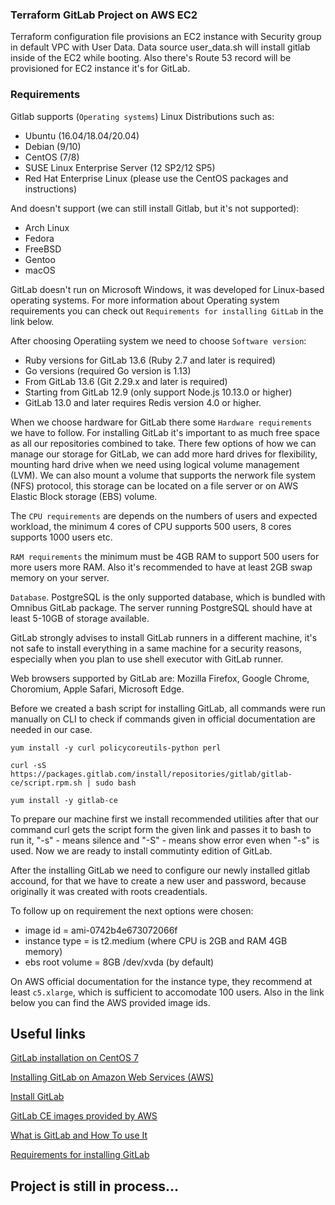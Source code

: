 ### Terraform GitLab Project on AWS EC2

Terraform configuration file provisions an EC2 instance with Security group in default VPC with User Data. Data source user_data.sh will install gitlab inside of the EC2 while booting. Also there's Route 53 record will be provisioned for EC2 instance it's for GitLab. 

### Requirements

Gitlab supports (```Operating systems```) Linux Distributions such as:

- Ubuntu (16.04/18.04/20.04)
- Debian (9/10)
- CentOS (7/8)
- SUSE Linux Enterprise Server (12 SP2/12 SP5)
- Red Hat Enterprise Linux (please use the CentOS packages and instructions)

And doesn't support (we can still install Gitlab, but it's not supported):

- Arch Linux
- Fedora
- FreeBSD
- Gentoo
- macOS

GitLab doesn't run on Microsoft Windows, it was developed for Linux-based operating systems. For more information about Operating system requirements you can check out ```Requirements for installing GitLab``` in the  link below.

After choosing Operatiing system we need to choose ```Software version```:

- Ruby versions for GitLab 13.6 (Ruby 2.7 and later is required)
- Go versions (required Go version is 1.13)
- From GitLab 13.6 (Git 2.29.x and later is required)
- Starting from GitLab 12.9 (only support Node.js 10.13.0 or higher)
- GitLab 13.0 and later requires Redis version 4.0 or higher.

When we choose  hardware for GitLab there some ```Hardware requirements``` we have to follow. For installing GitLab it's important to as much free space as all our repositories combined to take. There few options of how we can manage our storage for GitLab, we can add more hard drives for flexibility, mounting hard drive when we need using logical volume management (LVM). We can also mount a volume that supports the nerwork file system (NFS) protocol, this storage can be located on a file server or on AWS Elastic Block storage (EBS) volume. 

The ```CPU requirements``` are depends on the numbers of users and expected workload, the minimum 4 cores of CPU supports 500 users, 8 cores supports 1000 users etc.

```RAM requirements``` the minimum must be 4GB RAM to support 500 users for more users more RAM. Also it's recommended to have at least 2GB swap memory on your server.

```Database```. PostgreSQL is the only supported database, which is bundled with Omnibus GitLab package. The server running PostgreSQL should have at least 5-10GB of storage available.

GitLab strongly advises to install GitLab runners in a different machine, it's not safe to install everything in a same machine for a security reasons, especially when you plan to use shell executor with GitLab runner. 

Web browsers supported by GitLab are: Mozilla Firefox, Google Chrome, Choromium, Apple Safari, Microsoft Edge.

Before we created a bash script for installing GitLab, all commands were run manually on CLI to check if commands given in official documentation are needed in our case. 
```
yum install -y curl policycoreutils-python perl

curl -sS https://packages.gitlab.com/install/repositories/gitlab/gitlab-ce/script.rpm.sh | sudo bash

yum install -y gitlab-ce
```

To prepare our machine first we install recommended utilities after that our command curl gets the script form the given link and passes it to bash to run it, "-s" - means silence and "-S" - means show error even when "-s" is used. Now we are ready to install commutinty edition of GitLab.

After the installing GitLab we need to configure our newly installed gitlab accound, for that we have to create a new user and password, because originally it was created with roots creadentials. 

To follow up on requirement the next options were chosen:

- image id        = ami-0742b4e673072066f
- instance type   = is t2.medium  (where CPU is 2GB and RAM 4GB memory)
- ebs root volume = 8GB /dev/xvda (by default) 

On AWS official documentation for the instance type, they recommend at least ```c5.xlarge```, which is sufficient to accomodate 100 users. Also in the link below you can find the AWS provided image ids.

## Useful links

[GitLab installation on CentOS 7](https://about.gitlab.com/install/?version=ce#centos-7)

[Installing GitLab on Amazon Web Services (AWS)](https://docs.gitlab.com/ee/install/aws/)

[Install GitLab](https://docs.gitlab.com/ee/install/aws/#install-gitlab)

[GitLab CE images provided by AWS](https://console.aws.amazon.com/ec2/v2/home?region=us-east-1#Images:visibility=public-images;ownerAlias=782774275127;search=GitLab%20CE;sort=desc:name)

[What is GitLab and How To use It](https://www.simplilearn.com/tutorials/git-tutorial/what-is-gitlab#:~:text=GitLab%20is%20a%20web%2Dbased,management%20to%20monitoring%20and%20security)

[Requirements for installing GitLab](https://docs.gitlab.com/ee/install/requirements.html)

## Project is still in process...